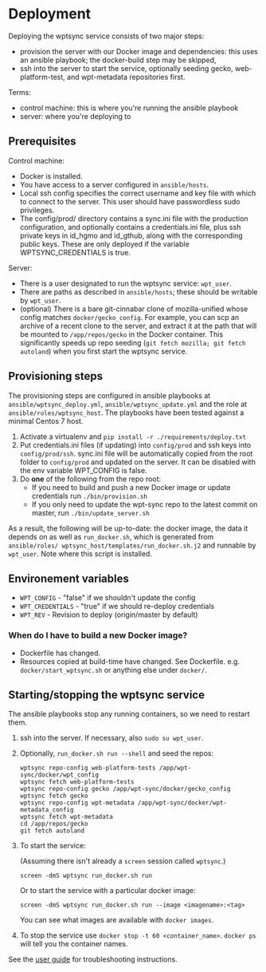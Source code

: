 # Deployment

Deploying the wptsync service consists of two major steps:

*   provision the server with our Docker image and dependencies: this
    uses an ansible playbook; the docker-build step may be skipped,
*   ssh into the server to start the service, optionally seeding gecko,
    web-platform-test, and wpt-metadata repositories first.

Terms:

*   control machine: this is where you're running the ansible playbook
*   server: where you're deploying to

## Prerequisites

Control machine:

*   Docker is installed.
*   You have access to a server configured in `ansible/hosts`.
*   Local ssh config specifies the correct username and key file with
    which to connect to the server. This user should have passwordless sudo
    privileges.
*   The config/prod/ directory contains a sync.ini file with the
    production configuration, and optionally contains a
    credentials.ini file, plus ssh private keys in id_hgmo and
    id_gthub, along with the corresponding public keys. These are only
    deployed if the variable WPTSYNC_CREDENTIALS is true.

Server:

*   There is a user designated to run the wptsync service: `wpt_user`.
*   There are paths as described in `ansible/hosts`; these should be
    writable by `wpt_user`.
*   (optional) There is a bare git-cinnabar clone of mozilla-unified
    whose config matches `docker/gecko_config`. For example, you can
    scp an archive of a recent clone to the server, and extract it at
    the path that will be mounted to `/app/repos/gecko` in the Docker
    container.
    This significantly speeds up repo seeding (`git fetch mozilla; git
    fetch autoland`) when you first start the wptsync service.


## Provisioning steps

The provisioning steps are configured in ansible playbooks at
`ansible/wptsync_deploy.yml`, `ansible/wptsync_update.yml` and the
role at `ansible/roles/wptsync_host`. The playbooks have been tested
against a minimal Centos 7 host.

1.  Activate a virtualenv and `pip install -r ./requirements/deploy.txt`
2.  Put credentials.ini files (if updating) into `config/prod` and ssh keys into `config/prod/ssh`.
sync.ini file will be automatically copied from the root folder to `config/prod` and updated on the
server. It can be disabled with the env variable WPT_CONFIG is false.
3.  Do __one__ of the following from the repo root:
    *   If you need to build and push a new Docker image or update credentials 
        run `./bin/provision.sh`
    *   If you only need to update the wpt-sync repo to the latest commit on
        master, run `./bin/update_server.sh`

As a result, the following will be up-to-date: the docker image, the data it
depends on as well as `run_docker.sh`, which is generated from `ansible/roles/
wptsync_host/templates/run_docker.sh.j2` and runnable by `wpt_user`. Note 
where this script is installed.

## Environement variables

* `WPT_CONFIG` - "false" if we shouldn't update the config
* `WPT_CREDENTIALS` - "true" if we should re-deploy credentials
* `WPT_REV` - Revision to deploy (origin/master by default)

### When do I have to build a new Docker image?

* Dockerfile has changed.
* Resources copied at build-time have changed. See Dockerfile. e.g. `docker/start_wptsync.sh` or anything else under `docker/`.

## Starting/stopping the wptsync service

The ansible playbooks stop any running containers, so we need to restart them.

1.  ssh into the server. If necessary, also `sudo su wpt_user`.
2.  Optionally, `run_docker.sh run --shell` and seed the repos:

    ```
    wptsync repo-config web-platform-tests /app/wpt-sync/docker/wpt_config
    wptsync fetch web-platform-tests
    wptsync repo-config gecko /app/wpt-sync/docker/gecko_config
    wptsync fetch gecko
    wptsync repo-config wpt-metadata /app/wpt-sync/docker/wpt-metadata_config
    wptsync fetch wpt-metadata
    cd /app/repos/gecko
    git fetch autoland
    ```

3.  To start the service: 

    (Assuming there isn't already a `screen` session called `wptsync`.)

    ```
    screen -dmS wptsync run_docker.sh run
    ```

    Or to start the service with a particular docker image:

    ```
    screen -dmS wptsync run_docker.sh run --image <imagename>:<tag>
    ```

    You can see what images are available with `docker images`.

4. To stop the service use `docker stop -t 60 <container_name>`. `docker ps` will tell you the container names.

See the [user guide](./user-guide.md) for troubleshooting instructions. 
